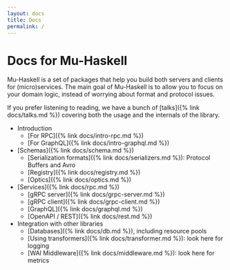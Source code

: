 ```yaml
---
layout: docs
title: Docs
permalink: /
---
```


# Docs for Mu-Haskell

Mu-Haskell is a set of packages that help you build both servers and clients for (micro)services. The main goal of Mu-Haskell is to allow you to focus on your domain logic, instead of worrying about format and protocol issues.

If you prefer listening to reading, we have a bunch of [talks]({% link docs/talks.md %}) covering both the usage and the internals of the library.

* Introduction
  * [For RPC]({% link docs/intro-rpc.md %})
  * [For GraphQL]({% link docs/intro-graphql.md %})
* [Schemas]({% link docs/schema.md %})
  * [Serialization formats]({% link docs/serializers.md %}): Protocol Buffers and Avro
  * [Registry]({% link docs/registry.md %})
  * [Optics]({% link docs/optics.md %})
* [Services]({% link docs/rpc.md %})
  * [gRPC server]({% link docs/grpc-server.md %})
  * [gRPC client]({% link docs/grpc-client.md %})
  * [GraphQL]({% link docs/graphql.md %})
  * [OpenAPI / REST]({% link docs/rest.md %})
* Integration with other libraries
  * [Databases]({% link docs/db.md %}), including resource pools
  * [Using transformers]({% link docs/transformer.md %}): look here for logging
  * [WAI Middleware]({% link docs/middleware.md %}): look here for metrics
